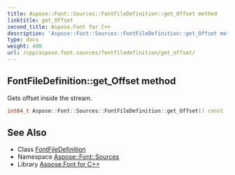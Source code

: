 ```yaml
---
title: Aspose::Font::Sources::FontFileDefinition::get_Offset method
linktitle: get_Offset
second_title: Aspose.Font for C++
description: 'Aspose::Font::Sources::FontFileDefinition::get_Offset method. Gets offset inside the stream in C++.'
type: docs
weight: 400
url: /cpp/aspose.font.sources/fontfiledefinition/get_offset/
---
```

## FontFileDefinition::get_Offset method


Gets offset inside the stream.

```cpp
int64_t Aspose::Font::Sources::FontFileDefinition::get_Offset() const
```

## See Also

* Class [FontFileDefinition](../)
* Namespace [Aspose::Font::Sources](../../)
* Library [Aspose.Font for C++](../../../)
